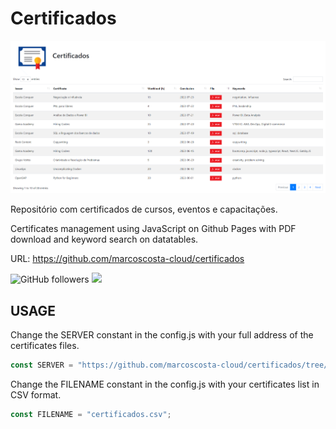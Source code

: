 # Certificados

<a href="https://marcoscosta-cloud.github.io/certificados/" target="_blank">
    <img src="./images/visual.png">
</a>

Repositório com certificados de cursos, eventos e capacitações.

Certificates management using JavaScript on Github Pages with PDF download and keyword search on datatables.

URL: https://github.com/marcoscosta-cloud/certificados

![GitHub followers](https://img.shields.io/github/followers/marcoscosta-cloud?style=social)
<a href="https://www.linkedin.com/in/marcospcosta/">
    <img src="https://img.shields.io/badge/-LinkedIn-blue?style=flat-square&logo=Linkedin&logoColor=white&link=https://www.linkedin.com/in/georgemaia/">
</a>

## USAGE

Change the SERVER constant in the config.js with your full address of the certificates files.

```javascript
const SERVER = "https://github.com/marcoscosta-cloud/certificados/tree/main/files/"; 
```

Change the FILENAME constant in the config.js with your certificates list in CSV format.

```javascript
const FILENAME = "certificados.csv"; 
```

